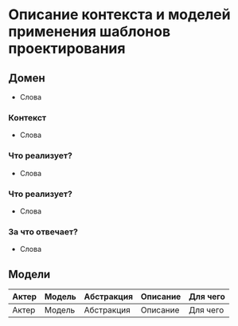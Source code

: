 # Описание контекста и моделей применения шаблонов проектирования
## Домен
* Слова
### Контекст
* Слова
### Что реализует?
* Слова
### Что реализует?
* Слова
### За что отвечает?
* Слова
## Модели
|Актер|Модель|Абстракция|Описание| Для чего |
|-----|------|----------|--------|----------|
|Актер|Модель|Абстракция|Описание| Для чего |